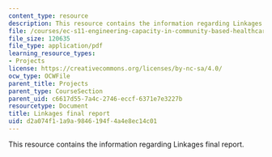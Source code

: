 ```yaml
---
content_type: resource
description: This resource contains the information regarding Linkages final report.
file: /courses/ec-s11-engineering-capacity-in-community-based-healthcare-fall-2005/d2a074f11a9a9846194f4a4e8ec14c01_MITEC_S11F05_lnkg_final_rprt.pdf
file_size: 120635
file_type: application/pdf
learning_resource_types:
- Projects
license: https://creativecommons.org/licenses/by-nc-sa/4.0/
ocw_type: OCWFile
parent_title: Projects
parent_type: CourseSection
parent_uid: c6617d55-7a4c-2746-eccf-6371e7e3227b
resourcetype: Document
title: Linkages final report
uid: d2a074f1-1a9a-9846-194f-4a4e8ec14c01
---
```

This resource contains the information regarding Linkages final report.